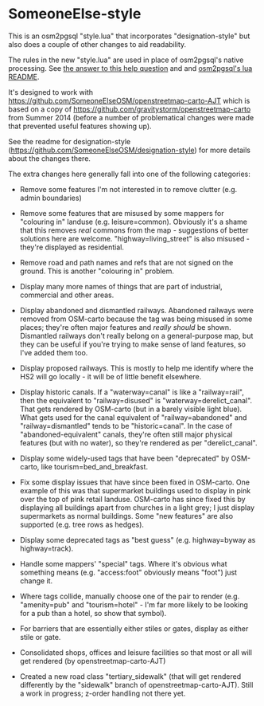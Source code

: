 SomeoneElse-style
=================
This is an osm2pgsql "style.lua" that incorporates "designation-style" but also does a couple of other changes to aid readability.

The rules in the new "style.lua" are used in place of osm2pgsql's native processing.  See [the answer to this help question](http://help.openstreetmap.org/questions/28465/osm2pqsql-and-lua/28466) and and [osm2pgsql's lua README](https://github.com/openstreetmap/osm2pgsql/blob/master/docs/lua.md).

It's designed to work with https://github.com/SomeoneElseOSM/openstreetmap-carto-AJT which is based on a copy of https://github.com/gravitystorm/openstreetmap-carto from Summer 2014 (before a number of problematical changes were made that prevented useful features showing up).

See the readme for designation-style (https://github.com/SomeoneElseOSM/designation-style) for more details about the changes there.

The extra changes here generally fall into one of the following categories:

- Remove some features I'm not interested in to remove clutter (e.g. admin boundaries)

- Remove some features that are misused by some mappers for "colouring in" landuse (e.g. leisure=common).  Obviously it's a shame that this removes *real* commons from the map - suggestions of better solutions here are welcome.  "highway=living_street" is also misused - they're displayed as residential.

- Remove road and path names and refs that are not signed on the ground.  This is another "colouring in" problem.

- Display many more names of things that are part of industrial, commercial and other areas.

- Display abandoned and dismantled railways.  Abandoned railways were removed from OSM-carto because the tag was being misused in some places; they're often major features and *really should* be shown.  Dismantled railways don't really belong on a general-purpose map, but they can be useful if you're trying to make sense of land features, so I've added them too.

- Display proposed railways.  This is mostly to help me identify where the HS2 will go locally - it will be of little benefit elsewhere.

- Display historic canals.  If a "waterway=canal" is like a "railway=rail", then the equivalent to "railway=disused" is "waterway=derelict_canal".  That gets rendered by OSM-carto (but in a barely visible light blue).  What gets used for the canal equivalent of "railway=abandoned" and "railway=dismantled" tends to be "historic=canal".  In the case of "abandoned-equivalent" canals, they're often still major physical features (but with no water), so they're rendered as per "derelict_canal".

- Display some widely-used tags that have been "deprecated" by OSM-carto, like tourism=bed_and_breakfast.

- Fix some display issues that have since been fixed in OSM-carto.  One example of this was that supermarket buildings used to display in pink over the top of pink retail landuse.  OSM-carto has since fixed this by displaying all buildings apart from churches in a light grey; I just display supermarkets as normal buildings.  Some "new features" are also supported (e.g. tree rows as hedges).

- Display some deprecated tags as "best guess" (e.g. highway=byway as highway=track).

- Handle some mappers' "special" tags.  Where it's obvious what something means (e.g. "access:foot" obviously means "foot") just change it.

- Where tags collide, manually choose one of the pair to render (e.g. "amenity=pub" and "tourism=hotel" - I'm far more likely to be looking for a pub than a hotel, so show that symbol).

- For barriers that are essentially either stiles or gates, display as either stile or gate.

- Consolidated shops, offices and leisure facilities so that most or all will get rendered (by openstreetmap-carto-AJT)

- Created a new road class "tertiary_sidewalk" (that will get rendered differently by the "sidewalk" branch of openstreetmap-carto-AJT).  Still a work in progress; z-order handling not there yet.


